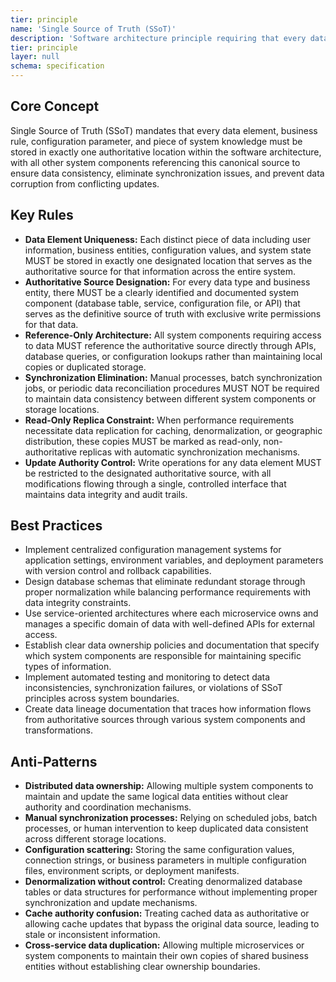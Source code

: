 ```yaml
---
tier: principle
name: 'Single Source of Truth (SSoT)'
description: 'Software architecture principle requiring that every data element, business rule, and system configuration must be stored in exactly one authoritative location to ensure data integrity, consistency, and eliminate synchronization conflicts.'
tier: principle
layer: null
schema: specification
---
```


## Core Concept

Single Source of Truth (SSoT) mandates that every data element, business rule, configuration parameter, and piece of system knowledge must be stored in exactly one authoritative location within the software architecture, with all other system components referencing this canonical source to ensure data consistency, eliminate synchronization issues, and prevent data corruption from conflicting updates.

## Key Rules

- **Data Element Uniqueness:** Each distinct piece of data including user information, business entities, configuration values, and system state MUST be stored in exactly one designated location that serves as the authoritative source for that information across the entire system.
- **Authoritative Source Designation:** For every data type and business entity, there MUST be a clearly identified and documented system component (database table, service, configuration file, or API) that serves as the definitive source of truth with exclusive write permissions for that data.
- **Reference-Only Architecture:** All system components requiring access to data MUST reference the authoritative source directly through APIs, database queries, or configuration lookups rather than maintaining local copies or duplicated storage.
- **Synchronization Elimination:** Manual processes, batch synchronization jobs, or periodic data reconciliation procedures MUST NOT be required to maintain data consistency between different system components or storage locations.
- **Read-Only Replica Constraint:** When performance requirements necessitate data replication for caching, denormalization, or geographic distribution, these copies MUST be marked as read-only, non-authoritative replicas with automatic synchronization mechanisms.
- **Update Authority Control:** Write operations for any data element MUST be restricted to the designated authoritative source, with all modifications flowing through a single, controlled interface that maintains data integrity and audit trails.

## Best Practices

- Implement centralized configuration management systems for application settings, environment variables, and deployment parameters with version control and rollback capabilities.
- Design database schemas that eliminate redundant storage through proper normalization while balancing performance requirements with data integrity constraints.
- Use service-oriented architectures where each microservice owns and manages a specific domain of data with well-defined APIs for external access.
- Establish clear data ownership policies and documentation that specify which system components are responsible for maintaining specific types of information.
- Implement automated testing and monitoring to detect data inconsistencies, synchronization failures, or violations of SSoT principles across system boundaries.
- Create data lineage documentation that traces how information flows from authoritative sources through various system components and transformations.

## Anti-Patterns

- **Distributed data ownership:** Allowing multiple system components to maintain and update the same logical data entities without clear authority and coordination mechanisms.
- **Manual synchronization processes:** Relying on scheduled jobs, batch processes, or human intervention to keep duplicated data consistent across different storage locations.
- **Configuration scattering:** Storing the same configuration values, connection strings, or business parameters in multiple configuration files, environment scripts, or deployment manifests.
- **Denormalization without control:** Creating denormalized database tables or data structures for performance without implementing proper synchronization and update mechanisms.
- **Cache authority confusion:** Treating cached data as authoritative or allowing cache updates that bypass the original data source, leading to stale or inconsistent information.
- **Cross-service data duplication:** Allowing multiple microservices or system components to maintain their own copies of shared business entities without establishing clear ownership boundaries.
